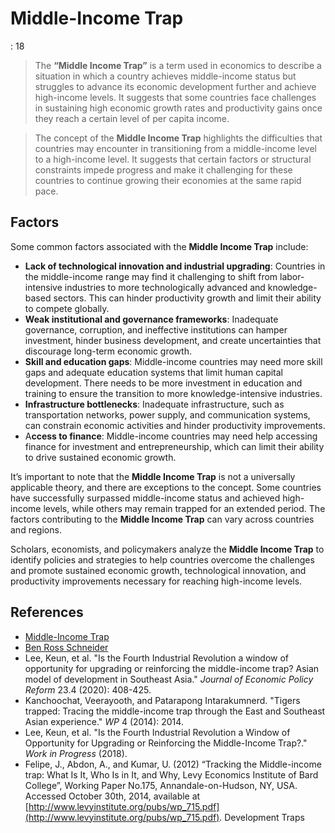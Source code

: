 # Middle-Income Trap

: 18

> The **“Middle Income Trap”** is a term used in economics to describe a situation in which a country achieves middle-income status but struggles to advance its economic development further and achieve high-income levels. It suggests that some countries face challenges in sustaining high economic growth rates and productivity gains once they reach a certain level of per capita income.
> 

> The concept of the **Middle Income Trap** highlights the difficulties that countries may encounter in transitioning from a middle-income level to a high-income level. It suggests that certain factors or structural constraints impede progress and make it challenging for these countries to continue growing their economies at the same rapid pace.
> 

## Factors

Some common factors associated with the **Middle Income Trap** include:

- **Lack of technological innovation and industrial upgrading**: Countries in the middle-income range may find it challenging to shift from labor-intensive industries to more technologically advanced and knowledge-based sectors. This can hinder productivity growth and limit their ability to compete globally.
- **Weak institutional and governance frameworks**: Inadequate governance, corruption, and ineffective institutions can hamper investment, hinder business development, and create uncertainties that discourage long-term economic growth.
- **Skill and education gaps**: Middle-income countries may need more skill gaps and adequate education systems that limit human capital development. There needs to be more investment in education and training to ensure the transition to more knowledge-intensive industries.
- **Infrastructure bottlenecks**: Inadequate infrastructure, such as transportation networks, power supply, and communication systems, can constrain economic activities and hinder productivity improvements.
- A**ccess to finance**: Middle-income countries may need help accessing finance for investment and entrepreneurship, which can limit their ability to drive sustained economic growth.

It’s important to note that the **Middle Income Trap** is not a universally applicable theory, and there are exceptions to the concept. Some countries have successfully surpassed middle-income status and achieved high-income levels, while others may remain trapped for an extended period. The factors contributing to the **Middle Income Trap** can vary across countries and regions.

Scholars, economists, and policymakers analyze the **Middle Income Trap** to identify policies and strategies to help countries overcome the challenges and promote sustained economic growth, technological innovation, and productivity improvements necessary for reaching high-income levels.

## References

- [Middle-Income Trap](https://www.wikiwand.com/en/Middle_income_trap)
- [Ben Ross Schneider](https://www.wikiwand.com/en/Ben_Ross_Schneider)
- Lee, Keun, et al. "Is the Fourth Industrial Revolution a window of  opportunity for upgrading or reinforcing the middle-income trap? Asian  model of development in Southeast Asia." *Journal of Economic Policy Reform* 23.4 (2020): 408-425.
- Kanchoochat, Veerayooth, and Patarapong Intarakumnerd. "Tigers trapped:  Tracing the middle-income trap through the East and Southeast Asian  experience." *WP* 4 (2014): 2014.
- Lee, Keun, et al. "Is the Fourth Industrial Revolution a Window of 
Opportunity for Upgrading or Reinforcing the Middle-Income Trap?." *Work in Progress* (2018).
- Felipe, J., Abdon, A., and Kumar, U. (2012) “Tracking the Middle-income trap: What Is It, Who Is in It, and Why, Levy Economics Institute of Bard College”, Working Paper No.175, Annandale-on-Hudson, NY, USA. Accessed October 30th, 2014, available at [http://www.levyinstitute.org/pubs/wp_715.pdf](http://www.levyinstitute.org/pubs/wp_715.pdf).
Development Traps
